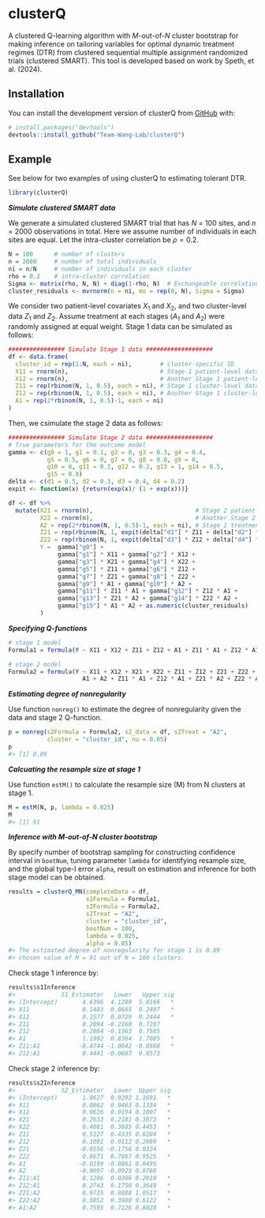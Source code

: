 
<!-- README.md is generated from README.Rmd. Please edit that file -->

# clusterQ

<!-- badges: start -->
<!-- badges: end -->

A clustered Q-learning algorithm with $M\text{-out-of-}N$ cluster
bootstrap for making inference on tailoring variables for optimal
dynamic treatment regimes (DTR) from clustered sequential multiple
assignment randomized trials (clustered SMART). This tool is developed
based on work by Speth, et al. (2024).

## Installation

You can install the development version of clusterQ from
[GitHub](https://github.com/) with:

``` r
# install.packages("devtools")
devtools::install_github("Team-Wang-Lab/clusterQ")
```

## Example

See below for two examples of using clusterQ to estimating tolerant DTR.

``` r
library(clusterQ)
```

***Simulate clustered SMART data***

We generate a simulated clustered SMART trial that has $N$ = 100 sites,
and $n$ = 2000 observations in total. Here we assume number of
individuals in each sites are equal. Let the intra-cluster correlation
be $\rho = 0.2$.

``` r
N = 100      # number of clusters
n = 2000     # number of total individuals 
ni = n/N     # number of individuals in each cluster
rho = 0.2    # intra-cluster correlation
Sigma <- matrix(rho, N, N) + diag(1-rho, N)  # Exchangeable correlation matrix
cluster_residuals <- mvrnorm(n = ni, mu = rep(0, N), Sigma = Sigma)
```

We consider two patient-level covariates $X_1$ and $X_2$, and two
cluster-level data $Z_1$ and $Z_2$. Assume treatment at each stages
($A_1$ and $A_2$) were randomly assigned at equal weight. Stage 1 data
can be simulated as follows:

``` r
################ Simulate Stage 1 data ###################
df <- data.frame( 
  cluster_id = rep(1:N, each = ni),        # cluster-specific ID
  X11 = rnorm(n),                          # Stage 1 patient-level data
  X12 = rnorm(n),                          # Another Stage 1 patient-level variable
  Z11 = rep(rbinom(N, 1, 0.5), each = ni), # Stage 1 cluster-level data
  Z12 = rep(rbinom(N, 1, 0.5), each = ni), # Another Stage 1 cluster-level variable
  A1 = rep(2*rbinom(N, 1, 0.5)-1, each = ni)
)
```

Then, we csimulate the stage 2 data as follows:

``` r
################ Simulate Stage 2 data ###################
# True parameters for the outcome model
gamma <- c(g0 = 1, g1 = 0.1, g2 = 0, g3 = 0.3, g4 = 0.4,
           g5 = 0.5, g6 = 0, g7 = 0, g8 = 0.8, g9 = 0,
           g10 = 0, g11 = 0.1, g12 = 0.2, g13 = 1, g14 = 0.5,
           g15 = 0.8)
delta <- c(d1 = 0.5, d2 = 0.3, d3 = 0.4, d4 = 0.2)
expit <- function(x) {return(exp(x)/ (1 + exp(x)))}

df <- df %>% 
  mutate(X21 = rnorm(n),                             # Stage 2 patient-level data
         X22 = rnorm(n),                             # Another Stage 2 patient-level variable
         A2 = rep(2*rbinom(N, 1, 0.5)-1, each = ni), # Stage 2 treatment
         Z21 = rep(rbinom(N, 1, expit(delta["d1"] * Z11 + delta["d2"] * A1)), each = ni),
         Z22 = rep(rbinom(N, 1, expit(delta["d3"] * Z12 + delta["d4"] * A1)), each = ni),
         Y =  gamma["g0"] +
              gamma["g1"] * X11 + gamma["g2"] * X12 +
              gamma["g3"] * X21 + gamma["g4"] * X22 +
              gamma["g5"] * Z11 + gamma["g6"] * Z12 +
              gamma["g7"] * Z21 + gamma["g8"] * Z22 +
              gamma["g9"] * A1 + gamma["g10"] * A2 +
              gamma["g11"] * Z11 * A1 + gamma["g12"] * Z12 * A1 +
              gamma["g13"] * Z21 * A2 + gamma["g14"] * Z22 * A2 +
              gamma["g15"] * A1 * A2 + as.numeric(cluster_residuals)
         )
```

***Specifying Q-functions***

``` r
# stage 1 model
Formula1 = formula(Y ~ X11 + X12 + Z11 + Z12 + A1 + Z11 * A1 + Z12 * A1)

# stage 2 model
Formula2 = formula(Y ~ X11 + X12 + X21 + X22 + Z11 + Z12 + Z21 + Z22 + 
                     A1 + A2 + Z11 * A1 + Z12 * A1 + Z21 * A2 + Z22 * A2 + A1 * A2)
```

***Estimating degree of nonregularity***

Use function `nonreg()` to estimate the degree of nonregularity given
the data and stage 2 Q-function.

``` r
p = nonreg(s2Formula = Formula2, s2_data = df, s2Treat = "A2", 
           cluster = "cluster_id", nu = 0.05)
p
#> [1] 0.89
```

***Calcuating the resample size at stage 1***

Use function `estM()` to calculate the resample size (M) from N clusters
at stage 1.

``` r
M = estM(N, p, lambda = 0.025)
M
#> [1] 91
```

***Inference with M-out-of-N cluster bootstrap***

By specify number of bootstrap sampling for constructing confidence
interval in `bootNum`, tuning parameter `lambda` for identifying
resample size, and the global type-I error `alpha`, result on estimation
and inference for both stage model can be obtained.

``` r
results = clusterQ_MN(completeData = df,
                      s1Formula = Formula1,
                      s2Formula = Formula2,
                      s2Treat = "A2",
                      cluster = "cluster_id", 
                      bootNum = 100,
                      lambda = 0.025,
                      alpha = 0.05)
#> The estimated degree of nonregularity for stage 1 is 0.89 
#> chosen value of M = 91 out of N = 100 clusters.
```

Check stage 1 inference by:

``` r
results$s1Inference
#>             S1_Estimator   Lower   Upper sig
#> (Intercept)       4.6396  4.1289  5.0166   *
#> X11               0.1483  0.0665  0.2407   *
#> X12               0.1577  0.0729  0.2444   *
#> Z11               0.2094 -0.2160  0.7287    
#> Z12               0.2864 -0.1363  0.7585    
#> A1                1.1992  0.8364  1.7085   *
#> Z11:A1           -0.4744 -1.0042 -0.0568   *
#> Z12:A1            0.4441 -0.0607  0.8573
```

Check stage 2 inference by:

``` r
results$s2Inference
#>             S2_Estimator   Lower  Upper sig
#> (Intercept)       1.0627  0.9292 1.1691   *
#> X11               0.0862  0.0463 0.1334   *
#> X12               0.0626  0.0194 0.1007   *
#> X21               0.2633  0.2181 0.3073   *
#> X22               0.4081  0.3605 0.4453   *
#> Z11               0.5127  0.4335 0.6204   *
#> Z12               0.1001  0.0112 0.2089   *
#> Z21              -0.0556 -0.1756 0.0324    
#> Z22               0.8671  0.7867 0.9525   *
#> A1               -0.0199 -0.0861 0.0495    
#> A2               -0.0097 -0.0925 0.0766    
#> Z11:A1            0.1206  0.0366 0.2010   *
#> Z12:A1            0.2743  0.1750 0.3649   *
#> Z21:A2            0.9715  0.8888 1.0517   *
#> Z22:A2            0.5052  0.3980 0.6122   *
#> A1:A2             0.7595  0.7126 0.8028   *
```
